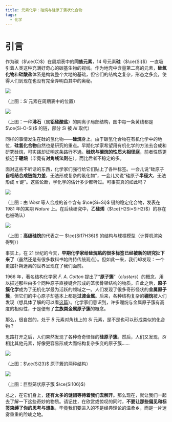 ```yaml
---
title: 元素化学：硅烷与硅原子簇状化合物
tags:
  - 化学
---
```

# 引言

作为碳（$\ce{C}$）在周期表中的**同族元素**，$14$ 号元素**硅**（$\ce{Si}$）一直吸引着人类这种充满好奇心的碳基生物的视线。作为地壳中含量第二高的元素，**硅氧化物**和**硅酸盐**体系是构筑整个大地的基础，但它们的结构之复杂，形态之多变，使得人们到现在也没有完全弄明白其中的奥秘。

![](https://cdn.luogu.com.cn/upload/image_hosting/za6mli9l.png)

（上图：$Si$ 元素在周期表中的位置）

![](https://cdn.luogu.com.cn/upload/image_hosting/45hmmrk5.png)

（上图：一种**沸石**（属**铝硅酸盐**）的阴离子局部结构，图中每一条黄线都是 $\ce{Si-O-Si}$ 的链，部分 $Si$ 被 $Al$ 取代）

同样的事情发生在硅的氢化物——**硅烷**身上。由于碳氢化合物在有机化学中的地位，**硅氢化合物**自然也是研究的重点。早期化学家希望用有机化学的方法去合成和研究硅烷，可实践却证明这条路行不通。**硅烷与碳烷的性质大相径庭**，前者性质更接近于**硼烷**（毕竟有**对角线法则**在），而比后者不稳定的多。

面对这些不听话的东西，化学家们强行给它们贴上了各种标签。一会儿说“硅原子**自相结合成链能力差**，无法形成复杂的氢化物”，一会儿又说“硅原子**半径大**，无法形成 $\pi$ 键”。这些论断，学化学的估计多少都听过。可事实真的如此吗？

![](https://cdn.luogu.com.cn/upload/image_hosting/g2wu43tt.png)

（上图：由 $West$ 等人合成的首个含有 $\ce{Si=Si}$ 键的稳定化合物，发表在 $1981$ 年的某期 $Nature$ 上。在后续研究中，**乙硅烯**（$\ce{H2Si=SiH2}$）的存在也被确认）

![](https://cdn.luogu.com.cn/upload/image_hosting/1toyon84.png)

（上图：**高级硅烷**的代表之一 $\ce{Si17H36}$ 的结构与球棍模型（计算机渲染得到））

事实上，在 $21$ 世纪的今天，**早期化学家给硅烷贴的很多标签已经被新的研究扯下来了**（虽然还是有很多教科书始终持传统观点）。但如此一来，我们却发现：一个更加扑朔迷离的世界呈现在了我们面前。

$1966$ 年，著名结构化学家 $F.~A.~Cotton$ 提出了“**原子簇**”（$clusters$）的概念，用以描述那些由多个同种原子直接键合形成的笼状骨架结构的物质。自此之后，**原子簇化学**成为了无机化学最为活跃的领域之一。人们发现了很多奇形怪状的**金属原子簇**，但它们的中心原子却基本上都是**过渡金属**。后来，各种结构复杂的**硼烷**被人们发现（想具体了解的可以看[这篇](https://zhuanlan.zhihu.com/p/699597878)）。化学家们意识到，许多硼烷与金属原子簇有高度的相似性，于是便有了**主族类金属原子簇**的概念。

那么，很自然的，处于 $B$ 元素对角线上的 $Si$ 元素，是不是也可以形成类似的化合物？

思路打开之后，人们果然发现了各种奇奇怪怪的**硅原子簇**。然后，人们又发现，$Si$ 相比其他元素，好像更容易形成大而结构复杂多变的原子簇......

![](https://cdn.luogu.com.cn/upload/image_hosting/3pvifaoa.png)

（上图：$\ce{Si23}$ 原子簇的两种结构）

![](https://cdn.luogu.com.cn/upload/image_hosting/nlrtvbrl.png)

（上图：巨型笼状原子簇 $\ce{Si106}$）

总之，在它们身上，**还有太多的谜团等待着我们去解开**。那么现在，就让我们一起去了解一下这些奇妙的物质。请记住，在欣赏或惊叹的同时，**不要让那些偏见和标签束缚了你的思考与想象**，毕竟我们要进入的不是经典理论的温柔乡，而是一片迷雾重重的险峻之地。